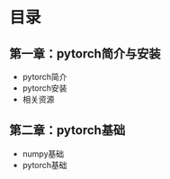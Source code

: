 # 目录
## 第一章：pytorch简介与安装
  - pytorch简介
  - pytorch安装
  - 相关资源
## 第二章：pytorch基础
  - numpy基础
  - pytorch基础
  
